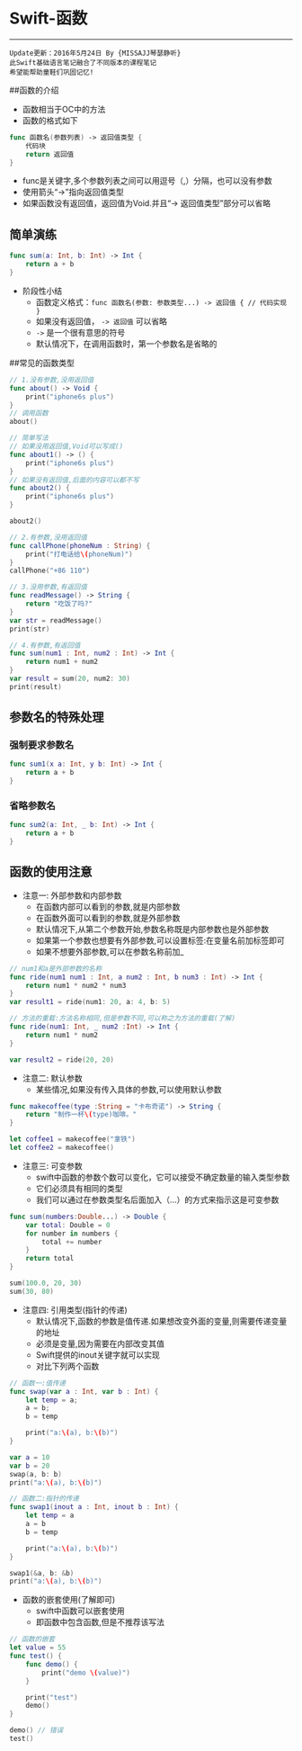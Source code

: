 # Swift-函数

---
```objc
Update更新：2016年5月24日 By {MISSAJJ琴瑟静听}
此Swift基础语言笔记融合了不同版本的课程笔记
希望能帮助童鞋们巩固记忆!
```
##函数的介绍

- 函数相当于OC中的方法
- 函数的格式如下

```swift
func 函数名(参数列表) -> 返回值类型 {
    代码块
    return 返回值
}
```
- func是关键字,多个参数列表之间可以用逗号（,）分隔，也可以没有参数
- 使用箭头“->”指向返回值类型
- 如果函数没有返回值，返回值为Void.并且“-> 返回值类型”部分可以省略

## 简单演练

```swift
func sum(a: Int, b: Int) -> Int {
    return a + b
}
```

* 阶段性小结
    * 函数定义格式：`func 函数名(参数: 参数类型...) -> 返回值 { // 代码实现 }`
    * 如果没有返回值， `-> 返回值` 可以省略
    * `->` 是一个很有意思的符号
    * 默认情况下，在调用函数时，第一个参数名是省略的

##常见的函数类型
```swift
// 1.没有参数,没用返回值
func about() -> Void {
    print("iphone6s plus")
}
// 调用函数
about()

// 简单写法
// 如果没用返回值,Void可以写成()
func about1() -> () {
    print("iphone6s plus")
}
// 如果没有返回值,后面的内容可以都不写
func about2() {
    print("iphone6s plus")
}

about2()

// 2.有参数,没用返回值
func callPhone(phoneNum : String) {
    print("打电话给\(phoneNum)")
}
callPhone("+86 110")

// 3.没用参数,有返回值
func readMessage() -> String {
    return "吃饭了吗?"
}
var str = readMessage()
print(str)

// 4.有参数,有返回值
func sum(num1 : Int, num2 : Int) -> Int {
    return num1 + num2
}
var result = sum(20, num2: 30)
print(result)
```
## 参数名的特殊处理

### 强制要求参数名

```swift
func sum1(x a: Int, y b: Int) -> Int {
    return a + b
}
```

### 省略参数名

```swift
func sum2(a: Int, _ b: Int) -> Int {
    return a + b
}
```

## 函数的使用注意

- 注意一: 外部参数和内部参数
  - 在函数内部可以看到的参数,就是内部参数
  - 在函数外面可以看到的参数,就是外部参数
  - 默认情况下,从第二个参数开始,参数名称既是内部参数也是外部参数
  - 如果第一个参数也想要有外部参数,可以设置标签:在变量名前加标签即可
  - 如果不想要外部参数,可以在参数名称前加_

```swift
// num1和a是外部参数的名称
func ride(num1 num1 : Int, a num2 : Int, b num3 : Int) -> Int {
    return num1 * num2 * num3
}
var result1 = ride(num1: 20, a: 4, b: 5)

// 方法的重载:方法名称相同,但是参数不同,可以称之为方法的重载(了解)
func ride(num1: Int, _ num2 :Int) -> Int {
    return num1 * num2
}

var result2 = ride(20, 20)
```
- 注意二: 默认参数
  - 某些情况,如果没有传入具体的参数,可以使用默认参数
```swift
func makecoffee(type :String = "卡布奇诺") -> String {
    return "制作一杯\(type)咖啡。"
}

let coffee1 = makecoffee("拿铁")
let coffee2 = makecoffee()

```
- 注意三: 可变参数
  - swift中函数的参数个数可以变化，它可以接受不确定数量的输入类型参数
  - 它们必须具有相同的类型
  - 我们可以通过在参数类型名后面加入（...）的方式来指示这是可变参数

```swift
func sum(numbers:Double...) -> Double {
    var total: Double = 0
    for number in numbers {
        total += number
    }
    return total
}

sum(100.0, 20, 30)
sum(30, 80)
```
- 注意四: 引用类型(指针的传递)
  - 默认情况下,函数的参数是值传递.如果想改变外面的变量,则需要传递变量的地址
  - 必须是变量,因为需要在内部改变其值
  - Swift提供的inout关键字就可以实现
  - 对比下列两个函数

```swift
// 函数一:值传递
func swap(var a : Int, var b : Int) {
    let temp = a;
    a = b;
    b = temp

    print("a:\(a), b:\(b)")
}

var a = 10
var b = 20
swap(a, b: b)
print("a:\(a), b:\(b)")

// 函数二:指针的传递
func swap1(inout a : Int, inout b : Int) {
    let temp = a
    a = b
    b = temp

    print("a:\(a), b:\(b)")
}

swap1(&a, b: &b)
print("a:\(a), b:\(b)")
```
- 函数的嵌套使用(了解即可)
  - swift中函数可以嵌套使用
  - 即函数中包含函数,但是不推荐该写法

```swift
// 函数的嵌套
let value = 55
func test() {
    func demo() {
        print("demo \(value)")
    }

    print("test")
    demo()
}

demo() // 错误
test()

```